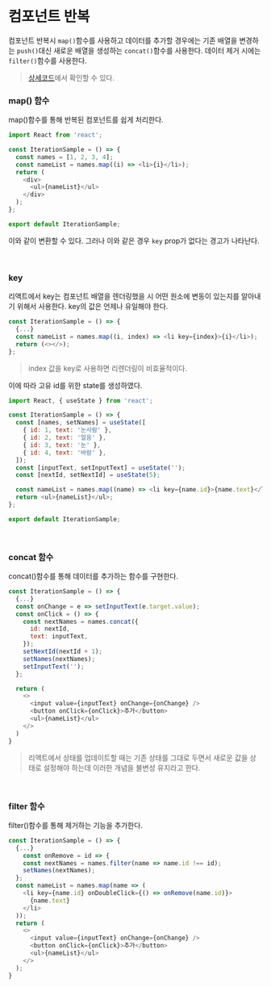 # 컴포넌트 반복

컴포넌트 반복시 `map()`함수를 사용하고 데이터를 추가할 경우에는 기존 배열을 변경하는 `push()`대신 새로운 배열을 생성하는 `concat()`함수를 사용한다. 데이터 제거 시에는 `filter()`함수를 사용한다.

> [상세코드](../src/6/IterationSample.jsx)에서 확인할 수 있다.

### map() 함수

map()함수를 통해 반복된 컴포넌트를 쉽게 처리한다.

```js
import React from 'react';

const IterationSample = () => {
  const names = [1, 2, 3, 4];
  const nameList = names.map((i) => <li>{i}</li>);
  return (
    <div>
      <ul>{nameList}</ul>
    </div>
  );
};

export default IterationSample;
```

이와 같이 변환할 수 있다. 그러나 이와 같은 경우 `key` prop가 없다는 경고가 나타난다.

<br/>

### key

리액트에서 key는 컴포넌트 배열을 렌더링했을 시 어떤 원소에 변동이 있는지를 알아내기 위해서 사용한다. key의 값은 언제나 유일해야 한다.

```js
const IterationSample = () => {
  {...}
  const nameList = names.map((i, index) => <li key={index}>{i}</li>);
  return (<></>);
};
```

> index 값을 key로 사용하면 리렌더링이 비효율적이다.

이에 따라 고유 id를 위한 state를 생성하였다.

```js
import React, { useState } from 'react';

const IterationSample = () => {
  const [names, setNames] = useState([
    { id: 1, text: '눈사람' },
    { id: 2, text: '얼음' },
    { id: 3, text: '눈' },
    { id: 4, text: '바람' },
  ]);
  const [inputText, setInputText] = useState('');
  const [nextId, setNextId] = useState(5);

  const nameList = names.map((name) => <li key={name.id}>{name.text}</li>);
  return <ul>{nameList}</ul>;
};

export default IterationSample;
```

<br/>

### concat 함수

concat()함수를 통해 데이터를 추가하는 함수를 구현한다.

```js
const IterationSample = () => {
  {...}
  const onChange = e => setInputText(e.target.value);
  const onClick = () => {
    const nextNames = names.concat({
      id: nextId,
      text: inputText,
    });
    setNextId(nextId + 1);
    setNames(nextNames);
    setInputText('');
  };

  return (
    <>
      <input value={inputText} onChange={onChange} />
      <button onClick={onClick}>추가</button>
      <ul>{nameList}</ul>
    </>
  )
}
```

> 리액트에서 상태를 업데이트할 때는 기존 상태를 그대로 두면서 새로운 값을 상태로 설정해야 하는데 이러한 개념을 불변성 유지라고 한다.

<br/>

### filter 함수

filter()함수를 통해 제거하는 기능을 추가한다.

```js
const IterationSample = () => {
  {...}
    const onRemove = id => {
    const nextNames = names.filter(name => name.id !== id);
    setNames(nextNames);
  };
  const nameList = names.map(name => (
    <li key={name.id} onDoubleClick={() => onRemove(name.id)}>
      {name.text}
    </li>
  ));
  return (
    <>
      <input value={inputText} onChange={onChange} />
      <button onClick={onClick}>추가</button>
      <ul>{nameList}</ul>
    </>
  );
}
```
